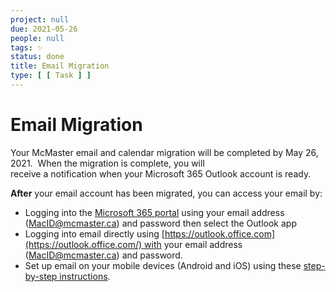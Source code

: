 ```yaml
---
project: null
due: 2021-05-26
people: null
tags: ✨
status: done
title: Email Migration
type: [ [ Task ] ]
---
```


# Email Migration

Your McMaster email and calendar migration will be completed by May 26, 2021.  When the migration is complete, you will receive a notification when your Microsoft 365 Outlook account is ready. 

**After** your email account has been migrated, you can access your email by: 

- Logging into the [Microsoft 365 portal](http://www.office.com/) using your email address ([MacID@mcmaster.ca](mailto:MacID@mcmaster.ca)) and password then select the Outlook app 
- Logging into email directly using [https://outlook.office.com](https://outlook.office.com/) with your email address ([MacID@mcmaster.ca](mailto:MacID@mcmaster.ca)) and password. 
- Set up email on your mobile devices (Android and iOS) using these [step-by-step instructions](https://office365.mcmaster.ca/mcmaster-ms-365-student-email/#tab-content-setup-instructions).